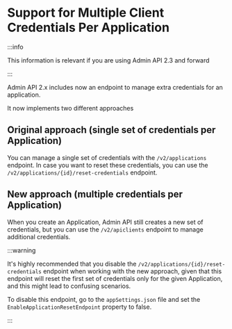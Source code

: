 # Support for Multiple Client Credentials Per Application

:::info

This information is relevant if you are using Admin API 2.3 and forward

:::

Admin API 2.x includes now an endpoint to manage extra credentials for an application.

It now implements two different approaches

## Original approach (single set of credentials per Application)

You can manage a single set of credentials with the `/v2/applications` endpoint. In case
you want to reset these credentials, you can use the `/v2/applications/{id}/reset-credentials` endpoint.

## New approach (multiple credentials per Application)

When you create an Application, Admin API still creates a new set of credentials, but you can use
the `/v2/apiclients` endpoint to manage additional credentials.

:::warning

It's highly recommended that you disable the `/v2/applications/{id}/reset-credentials` endpoint
when working with the new approach, given that this endpoint will reset the first set of credentials
only for the given Application, and this might lead to confusing scenarios.

To disable this endpoint, go to the `appSettings.json` file and set the `EnableApplicationResetEndpoint`
property to false.

:::
